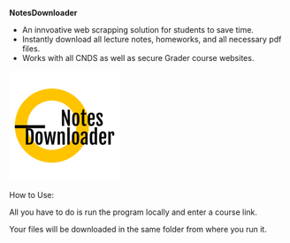 **NotesDownloader**

- An innvoative web scrapping solution for students to save time.
- Instantly download all lecture notes, homeworks, and all necessary pdf files. 
- Works with all CNDS as well as secure Grader course websites. 

![NotesDownloader](logo/logo.png)

How to Use:

All you have to do is run the program locally and enter a course link.

Your files will be downloaded in the same folder from where you run it.